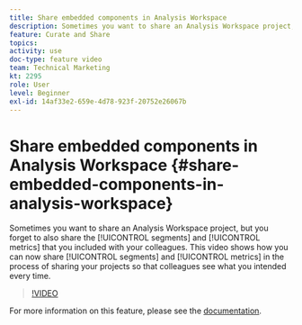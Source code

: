 ```yaml
---
title: Share embedded components in Analysis Workspace
description: Sometimes you want to share an Analysis Workspace project, but you forget to also share the segments and metrics that you included with your colleagues. This video shows how you can now share segments and metrics in the process of sharing your projects so that colleagues see what you intended every time.
feature: Curate and Share
topics: 
activity: use
doc-type: feature video
team: Technical Marketing
kt: 2295
role: User
level: Beginner
exl-id: 14af33e2-659e-4d78-923f-20752e26067b
---
```

# Share embedded components in Analysis Workspace {#share-embedded-components-in-analysis-workspace}

Sometimes you want to share an Analysis Workspace project, but you forget to also share the [!UICONTROL segments] and [!UICONTROL metrics] that you included with your colleagues. This video shows how you can now share [!UICONTROL segments] and [!UICONTROL metrics] in the process of sharing your projects so that colleagues see what you intended every time.

>[!VIDEO](https://video.tv.adobe.com/v/24713/?quality=12)

For more information on this feature, please see the [documentation](https://marketing.adobe.com/resources/help/en_US/analytics/analysis-workspace/curate.html).
